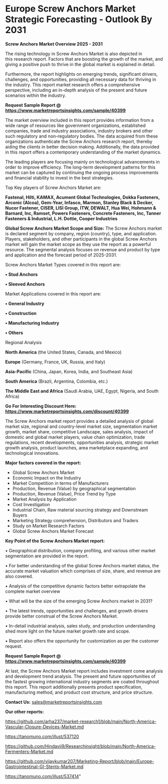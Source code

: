 # Europe Screw Anchors Market Strategic Forecasting - Outlook By 2031

<Strong> Screw Anchors Market Overview 2025 - 2031</strong>

The rising technology in Screw Anchors Market is also depicted in this research report. Factors that are boosting the growth of the market, and giving a positive push to thrive in the global market is explained in detail.

Furthermore, the report highlights on emerging trends, significant drivers, challenges, and opportunities, providing all necessary data for thriving in the industry. This report market research offers a comprehensive perspective, including an in-depth analysis of the present and future scenarios within the industry.

<strong>Request Sample Report @ <a href=https://www.marketreportsinsights.com/sample/40399>https://www.marketreportsinsights.com/sample/40399</a></strong>

The market overview included in this report provides information from a wide range of resources like government organizations, established companies, trade and industry associations, industry brokers and other such regulatory and non-regulatory bodies. The data acquired from these organizations authenticate the Screw Anchors research report, thereby aiding the clients in better decision making. Additionally, the data provided in this report offers a contemporary understanding of the market dynamics.

The leading players are focusing mainly on technological advancements in order to improve efficiency. The long-term development patterns for this market can be captured by continuing the ongoing process improvements and financial stability to invest in the best strategies.

Top Key players of Screw Anchors Market are:

<strong>Fastenal, Hilti, KAMAX, Acument Global Technologies, Dokka Fasteners, Arconic (Alcoa), Gem-Year, Infasco, Marmon, Stanley Black & Decker, Nucor Fastener, CISER, LISI Group, ITW, DEWALT, Hua Wei, Hohmann & Barnard, Inc, Ramset, Powers Fasteners, Concrete Fasteners, Inc, Tanner Fasteners & Industrial, L.H. Dottie, Cooper Industries</strong>

<strong><b>Global Screw Anchors Market Scope and Size:</b></strong>
The Screw Anchors market is declared segment by company, region (country), type, and application. Players, stakeholders, and other participants in the global Screw Anchors market will gain the market scope as they use the report as a powerful resource. The segmental analysis focuses on revenue and product by type and application and the forecast period of 2025-2031.

Screw Anchors Market Types covered in this report are:

<strong>•  Stud Anchors

•  Sleeved Anchors</strong>

Market Applications covered in this report are:

<strong>•  General Industry

•  Construction

•  Manufacturing Industry

•  Others</strong> 

Regional Analysis

<strong>North America</strong> (the United States, Canada, and Mexico)

<strong>Europe</strong> (Germany, France, UK, Russia, and Italy)

<strong>Asia-Pacific</strong> (China, Japan, Korea, India, and Southeast Asia)

<strong>South America</strong> (Brazil, Argentina, Colombia, etc.)

<strong>The Middle East and Africa</strong> (Saudi Arabia, UAE, Egypt, Nigeria, and South Africa)

<strong>Go For Interesting Discount Here: <a href=https://www.marketreportsinsights.com/discount/40399>https://www.marketreportsinsights.com/discount/40399</a></strong>

The Screw Anchors market report provides a detailed analysis of global market size, regional and country-level market size, segmentation market growth, market share, competitive Landscape, sales analysis, impact of domestic and global market players, value chain optimization, trade regulations, recent developments, opportunities analysis, strategic market growth analysis, product launches, area marketplace expanding, and technological innovations.

<strong><b>Major factors covered in the report:</b></strong>
<ul>
  <li>Global Screw Anchors Market </li>
  <li>Economic Impact on the Industry</li>
  <li>Market Competition in terms of Manufacturers</li>
  <li>Production, Revenue (Value) by geographical segmentation</li>
  <li>Production, Revenue (Value), Price Trend by Type</li>
  <li>Market Analysis by Application</li>
  <li>Cost Investigation</li>
  <li>Industrial Chain, Raw material sourcing strategy and Downstream Buyers</li>
  <li>Marketing Strategy comprehension, Distributors and Traders</li>
  <li>Study on Market Research Factors</li>
  <li>Global Screw Anchors Market Forecast</li>
</ul>

<strong><b>Key Point of the Screw Anchors Market report:</b></strong>

• Geographical distribution, company profiling, and various other market segmentation are provided in the report.

• For better understanding of the global Screw Anchors market status, the accurate market valuation which comprises of size, share, and revenue are also covered.

• Analysis of the competitive dynamic factors better extrapolate the complete market overview

• What will be the size of the emerging Screw Anchors market in 2031?

• The latest trends, opportunities and challenges, and growth drivers provide better construal of the Screw Anchors Market.

• In-detail industrial analysis, sales study, and production understanding shed more light on the future market growth rate and scope.

• Report also offers the opportunity for customization as per the customer request.

<strong>Request Sample Report @ <a href=https://www.marketreportsinsights.com/sample/40399>https://www.marketreportsinsights.com/sample/40399</a></strong>

At last, the Screw Anchors Market report includes investment come analysis and development trend analysis. The present and future opportunities of the fastest growing international industry segments are coated throughout this report. This report additionally presents product specification, manufacturing method, and product cost structure, and price structure.

<strong>Contact Us:</strong>
sales@marketreportsinsights.com

<strong>Our other reports:</strong>

<a href=https://github.com/arha237/market-research1/blob/main/North-America-Vascular-Closure-Devices-Market.md>https://github.com/arha237/market-research1/blob/main/North-America-Vascular-Closure-Devices-Market.md</a>

<a href=https://tanomuno.com/illust/537120>https://tanomuno.com/illust/537120</a>

<a href=https://github.com/Hindavii9/Researchinsight/blob/main/North-America-Fermenters-Market.md>https://github.com/Hindavii9/Researchinsight/blob/main/North-America-Fermenters-Market.md</a>

<a href=https://github.com/vijaykumar207/Marketing-Report/blob/main/Europe-Gastrointestinal-GI-Stents-Market.md>https://github.com/vijaykumar207/Marketing-Report/blob/main/Europe-Gastrointestinal-GI-Stents-Market.md</a>

<a href=https://tanomuno.com/illust/537414>https://tanomuno.com/illust/537414</a>"
